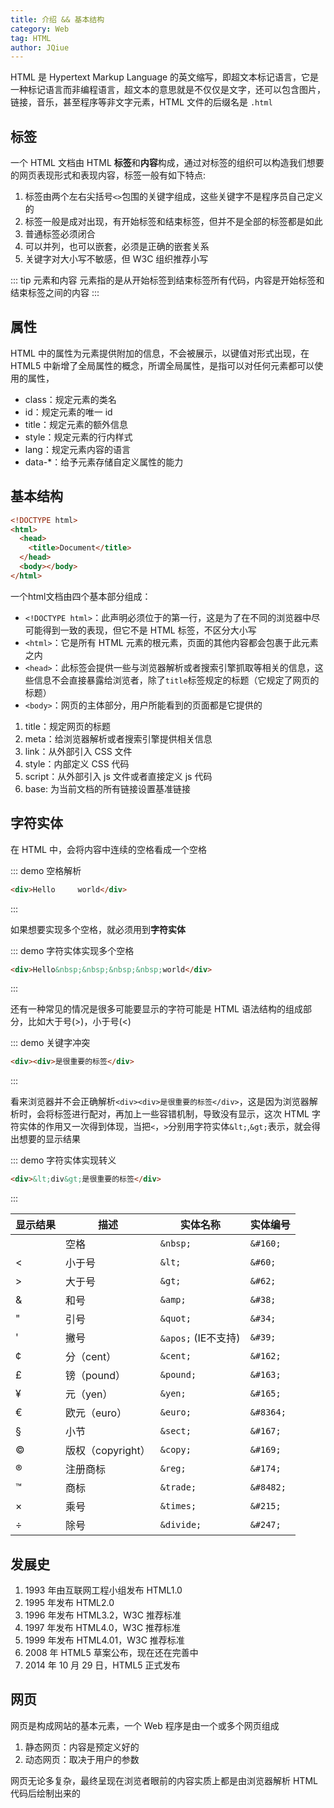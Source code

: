```yaml
---
title: 介绍 && 基本结构
category: Web
tag: HTML
author: JQiue
---
```


HTML 是 Hypertext Markup Language 的英文缩写，即超文本标记语言，它是一种标记语言而非编程语言，超文本的意思就是不仅仅是文字，还可以包含图片，链接，音乐，甚至程序等非文字元素，HTML 文件的后缀名是 `.html`

## 标签

一个 HTML 文档由 HTML **标签**和**内容**构成，通过对标签的组织可以构造我们想要的网页表现形式和表现内容，标签一般有如下特点:

1. 标签由两个左右尖括号`<>`包围的关键字组成，这些关键字不是程序员自己定义的
2. 标签一般是成对出现，有开始标签和结束标签，但并不是全部的标签都是如此
3. 普通标签必须闭合
4. 可以并列，也可以嵌套，必须是正确的嵌套关系
5. 关键字对大小写不敏感，但 W3C 组织推荐小写

::: tip 元素和内容
元素指的是从开始标签到结束标签所有代码，内容是开始标签和结束标签之间的内容
:::

## 属性

HTML 中的属性为元素提供附加的信息，不会被展示，以键值对形式出现，在 HTML5 中新增了全局属性的概念，所谓全局属性，是指可以对任何元素都可以使用的属性，

+ class：规定元素的类名
+ id：规定元素的唯一 id
+ title：规定元素的额外信息
+ style：规定元素的行内样式
+ lang：规定元素内容的语言
+ data-*：给予元素存储自定义属性的能力

## 基本结构

```html
<!DOCTYPE html>
<html>
  <head>
    <title>Document</title>
  </head>
  <body></body>
</html>
```

一个html文档由四个基本部分组成：

+ `<!DOCTYPE html>`：此声明必须位于的第一行，这是为了在不同的浏览器中尽可能得到一致的表现，但它不是 HTML 标签，不区分大小写
+ `<html>`：它是所有 HTML 元素的根元素，页面的其他内容都会包裹于此元素之内
+ `<head>`：此标签会提供一些与浏览器解析或者搜索引擎抓取等相关的信息，这些信息不会直接暴露给浏览者，除了`title`标签规定的标题（它规定了网页的标题）
+ `<body>`：网页的主体部分，用户所能看到的页面都是它提供的

1. title：规定网页的标题
2. meta：给浏览器解析或者搜索引擎提供相关信息
3. link：从外部引入 CSS 文件
4. style：内部定义 CSS 代码
5. script：从外部引入 js 文件或者直接定义 js 代码
6. base: 为当前文档的所有链接设置基准链接

## 字符实体

在 HTML 中，会将内容中连续的空格看成一个空格

::: demo 空格解析

```html
<div>Hello     world</div>
```

:::

如果想要实现多个空格，就必须用到**字符实体**

::: demo 字符实体实现多个空格

```html
<div>Hello&nbsp;&nbsp;&nbsp;&nbsp;world</div>
```

:::

还有一种常见的情况是很多可能要显示的字符可能是 HTML 语法结构的组成部分，比如大于号(>)，小于号(<)

::: demo 关键字冲突

```html
<div><div>是很重要的标签</div>
```

:::

看来浏览器并不会正确解析`<div><div>是很重要的标签</div>`，这是因为浏览器解析时，会将标签进行配对，再加上一些容错机制，导致没有显示，这次 HTML 字符实体的作用又一次得到体现，当把`<`，`>`分别用字符实体`&lt;`,`&gt;`表示，就会得出想要的显示结果

::: demo 字符实体实现转义

```html
<div>&lt;div&gt;是很重要的标签</div>
```

:::

显示结果 | 描述 |实体名称| 实体编号
---|---|---|---
&nbsp; |空格| `&nbsp;`|`&#160;`
&lt; |小于号| `&lt;`| `&#60;`
&gt;|大于号| `&gt;`| `&#62;`
&amp;| 和号| `&amp;`| `&#38;`
&quot;| 引号| `&quot;` |`&#34;`
&apos;| 撇号| `&apos;` (IE不支持)| `&#39;`
&cent;| 分（cent）| `&cent;`| `&#162;`
&pound;| 镑（pound）|`&pound;`| `&#163;`
&yen;| 元（yen）| `&yen;`| `&#165;`
&euro;| 欧元（euro）| `&euro;`| `&#8364;`
&sect;| 小节| `&sect;`| `&#167;`
&copy;| 版权（copyright） |`&copy;`| `&#169;`
&reg;| 注册商标| `&reg;`| `&#174;`
&trade;| 商标| `&trade;`| `&#8482;`
&times;| 乘号| `&times;`| `&#215;`
&divide;| 除号| `&divide;`| `&#247;`

## 发展史

1. 1993 年由互联网工程小组发布 HTML1.0
2. 1995 年发布 HTML2.0
3. 1996 年发布 HTML3.2，W3C 推荐标准
4. 1997 年发布 HTML4.0，W3C 推荐标准
5. 1999 年发布 HTML4.01，W3C 推荐标准
6. 2008 年 HTML5 草案公布，现在还在完善中
7. 2014 年 10 月 29 日，HTML5 正式发布

## 网页

网页是构成网站的基本元素，一个 Web 程序是由一个或多个网页组成

1. 静态网页：内容是预定义好的
2. 动态网页：取决于用户的参数

网页无论多复杂，最终呈现在浏览者眼前的内容实质上都是由浏览器解析 HTML 代码后绘制出来的
